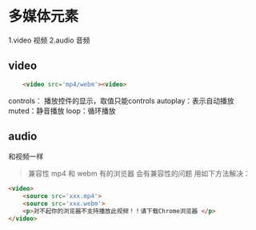 # 多媒体元素


1.video 视频
2.audio 音频

## video

```html
    <video src='mp4/webm'><video>
```


controls： 播放控件的显示，取值只能controls
autoplay：表示自动播放  
muted：静音播放
loop：循环播放

## audio

和视频一样


> 兼容性 mp4 和 webm 有的浏览器 会有兼容性的问题
用如下方法解决：
```html
<video>
    <source src='xxx.mp4'>
    <source src='xxx.webm'>
    <p>对不起你的浏览器不支持播放此视频！！请下载Chrome浏览器 </p>
</video>
```